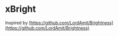# xBright

Inspired by [https://github.com/LordAmit/Brightness](https://github.com/LordAmit/Brightness)

